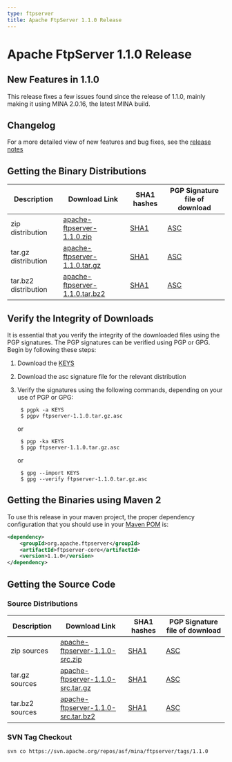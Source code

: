 ```yaml
---
type: ftpserver
title: Apache FtpServer 1.1.0 Release
---
```


# Apache FtpServer 1.1.0 Release

## New Features in 1.1.0

This release fixes a few issues found since the release of 1.1.0, mainly making it using MINA 2.0.16, the latest MINA build.

## Changelog

For a more detailed view of new features and bug fixes, see the [release notes](https://issues.apache.org/jira/browse/FTPSERVER/fixforversion/12313458)

## Getting the Binary Distributions

| Description | Download Link | SHA1 hashes  | PGP Signature file of download |
|---|---|---|---|
| zip distribution | [apache-ftpserver-1.1.0.zip](https://archive.apache.org/dist/mina/ftpserver/1.1.0/dist/apache-ftpserver-1.1.0.zip) | [SHA1](https://archive.apache.org/dist/mina/ftpserver/1.1.0/dist/apache-ftpserver-1.1.0.zip.sha1) | [ASC](https://archive.apache.org/dist/mina/ftpserver/1.1.0/dist/apache-ftpserver-1.1.0.zip.asc) |
| tar.gz distribution | [apache-ftpserver-1.1.0.tar.gz](https://archive.apache.org/dist/mina/ftpserver/1.1.0/dist/apache-ftpserver-1.1.0.tar.gz) | [SHA1](https://archive.apache.org/dist/mina/ftpserver/1.1.0/dist/apache-ftpserver-1.1.0.tar.gz.sha1) | [ASC](https://archive.apache.org/dist/mina/ftpserver/1.1.0/dist/apache-ftpserver-1.1.0.tar.gz.asc) | 
| tar.bz2 distribution | [apache-ftpserver-1.1.0.tar.bz2](https://archive.apache.org/dist/mina/ftpserver/1.1.0/dist/apache-ftpserver-1.1.0.tar.bz2) | [SHA1](https://archive.apache.org/dist/mina/ftpserver/1.1.0/dist/apache-ftpserver-1.1.0.tar.bz2.sha1) | [ASC](https://archive.apache.org/dist/mina/ftpserver/1.1.0/dist/apache-ftpserver-1.1.0.tar.bz2.asc) | 

## Verify the Integrity of Downloads

It is essential that you verify the integrity of the downloaded files using the PGP signatures. The PGP signatures can be verified using PGP or GPG. Begin by following these steps:

1. Download the [KEYS](https://downloads.apache.org/mina/KEYS)
2. Download the asc signature file for the relevant distribution
3. Verify the signatures using the following commands, depending on your use of PGP or GPG:

        $ pgpk -a KEYS
        $ pgpv ftpserver-1.1.0.tar.gz.asc

    or 

        $ pgp -ka KEYS
        $ pgp ftpserver-1.1.0.tar.gz.asc

    or

        $ gpg --import KEYS
        $ gpg --verify ftpserver-1.1.0.tar.gz.asc

## Getting the Binaries using Maven 2

To use this release in your maven project, the proper dependency configuration that you should use in your [Maven POM](https://maven.apache.org/guides/introduction/introduction-to-the-pom.html) is:

```xml
<dependency>
    <groupId>org.apache.ftpserver</groupId>
    <artifactId>ftpserver-core</artifactId>
    <version>1.1.0</version>
</dependency>
```

## Getting the Source Code

### Source Distributions

| Description | Download Link | SHA1 hashes  | PGP Signature file of download |
|---|---|---|---|
| zip sources | [apache-ftpserver-1.1.0-src.zip](https://archive.apache.org/dist/mina/ftpserver/1.1.0/apache-ftpserver-1.1.0-src.zip) | [SHA1](https://archive.apache.org/dist/mina/ftpserver/1.1.0/apache-ftpserver-1.1.0-src.zip.sha1)| [ASC](https://archive.apache.org/dist/mina/ftpserver/1.1.0/apache-ftpserver-1.1.0-src.zip.asc) |
| tar.gz sources | [apache-ftpserver-1.1.0-src.tar.gz](https://archive.apache.org/dist/mina/ftpserver/1.1.0/apache-ftpserver-1.1.0-src.tar.gz) | [SHA1](https://archive.apache.org/dist/mina/ftpserver/1.1.0/apache-ftpserver-1.1.0-src.tar.gz.sha1) | [ASC](https://archive.apache.org/dist/mina/ftpserver/1.1.0/apache-ftpserver-1.1.0-src.tar.gz.asc) |
| tar.bz2 sources | [apache-ftpserver-1.1.0-src.tar.bz2](https://archive.apache.org/dist/mina/ftpserver/1.1.0/apache-ftpserver-1.1.0-src.tar.bz2) | [SHA1](https://archive.apache.org/dist/mina/ftpserver/1.1.0/apache-ftpserver-1.1.0-src.tar.bz2.sha1) | [ASC](https://archive.apache.org/dist/mina/ftpserver/1.1.0/apache-ftpserver-1.1.0-src.tar.bz2.asc) |

### SVN Tag Checkout

    svn co https://svn.apache.org/repos/asf/mina/ftpserver/tags/1.1.0
